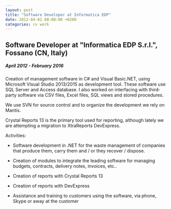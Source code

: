 ```yaml
---
layout: post
title: "Software Developer at Informatica EDP"
date: 2012-04-01 00:00:00 +0200
categories: cv work
---
```


## Software Developer at "Informatica EDP S.r.l.", Fossano (CN, Italy)

##### April 2012 - February 2016

Creation of management software in C# and Visual Basic.NET, using Microsoft Visual Studio 2013/2015 as development tool. These software use SQL Server and Access database. I also worked on interfacing with third­party software via CSV files, Excel files, SQL views and stored procedures.

We use SVN for source control and to organize the development we rely on Mantis.

Crystal Reports 13 is the primary tool used for reporting, although lately we are attempting a migration to XtraReports DevExpress.

Activities:

* Software development in .NET for the waste management of companies that produce them,
carry them and / or they recover / dispose.

* Creation of modules to integrate the leading software for managing budgets, contracts, delivery notes, invoices, etc..

* Creation of reports with Crystal Reports 13

* Creation of reports with DevExpress

* Assistance and training to customers using the software, via phone, Skype or away at the customer
